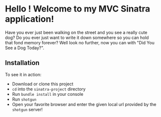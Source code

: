 # Hello ! Welcome to my MVC Sinatra application! 

Have you ever just been walking on the street and you see a really cute dog? Do you ever just want to write it down somewhere so you can hold that fond memory forever? Well look no further, now you can with "Did You See a Dog Today?". 


## Installation 

To see it in action:

- Download or clone this project
- `cd` into the `sinatra-project` directory
- Run `bundle install` in your console
- Run `shotgun`
- Open your favorite browser and enter the given local url provided by the `shotgun` server!